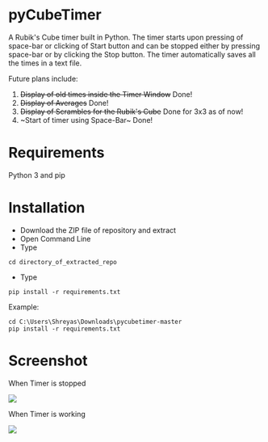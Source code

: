 # pyCubeTimer
A Rubik's Cube timer built in Python. The timer starts upon pressing of space-bar or clicking of Start button and can be stopped either by pressing space-bar or by clicking the Stop button. The timer automatically saves all the times in a text file. 

Future plans include:
1. ~~Display of old times inside the Timer Window~~ Done!
2. ~~Display of Averages~~ Done!
3. ~~Display of Scrambles for the Rubik's Cube~~ Done for 3x3 as of now!
4. ~Start of timer using Space-Bar~ Done!

# Requirements
Python 3 and pip

# Installation
* Download the ZIP file of repository and extract
* Open Command Line
* Type
```
cd directory_of_extracted_repo
```
* Type 
```
pip install -r requirements.txt
```

Example:
```
cd C:\Users\Shreyas\Downloads\pycubetimer-master
pip install -r requirements.txt
```

# Screenshot
When Timer is stopped
  
![](https://raw.githubusercontent.com/sggts04/pycubetimer/master/screenshots/screenshot1.PNG)

When Timer is working
  
![](https://raw.githubusercontent.com/sggts04/pycubetimer/master/screenshots/screenshot2.PNG)
